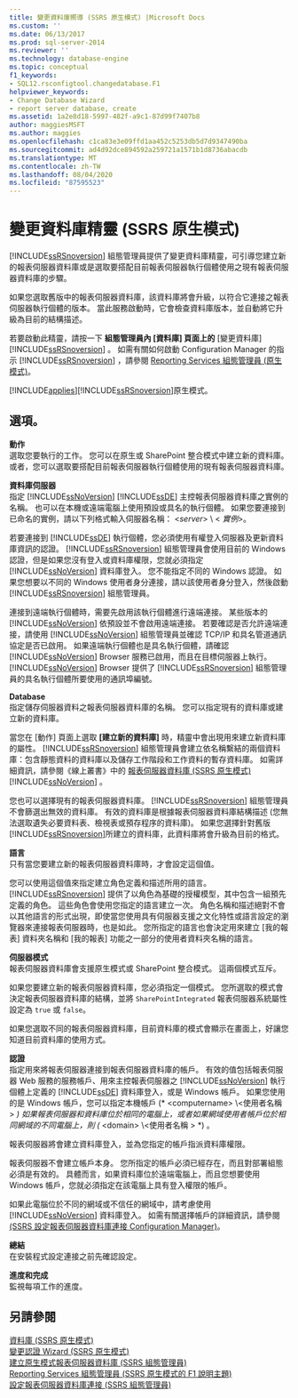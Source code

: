 ```yaml
---
title: 變更資料庫嚮導 (SSRS 原生模式) |Microsoft Docs
ms.custom: ''
ms.date: 06/13/2017
ms.prod: sql-server-2014
ms.reviewer: ''
ms.technology: database-engine
ms.topic: conceptual
f1_keywords:
- SQL12.rsconfigtool.changedatabase.F1
helpviewer_keywords:
- Change Database Wizard
- report server database, create
ms.assetid: 1a2e8d18-5997-482f-a9c1-87d99f7407b8
author: maggiesMSFT
ms.author: maggies
ms.openlocfilehash: c1ca83e3e09ffd1aa452c5253db5d7d9347490ba
ms.sourcegitcommit: ad4d92dce894592a259721a1571b1d8736abacdb
ms.translationtype: MT
ms.contentlocale: zh-TW
ms.lasthandoff: 08/04/2020
ms.locfileid: "87595523"
---
```

# <a name="change-database-wizard-ssrs-native-mode"></a>變更資料庫精靈 (SSRS 原生模式)
  [!INCLUDE[ssRSnoversion](../../includes/ssrsnoversion-md.md)] 組態管理員提供了變更資料庫精靈，可引導您建立新的報表伺服器資料庫或是選取要搭配目前報表伺服器執行個體使用之現有報表伺服器資料庫的步驟。  
  
 如果您選取舊版中的報表伺服器資料庫，該資料庫將會升級，以符合它連接之報表伺服器執行個體的版本。 當此服務啟動時，它會檢查資料庫版本，並自動將它升級為目前的結構描述。  
  
 若要啟動此精靈，請按一下 **組態管理員內 [資料庫] 頁面上的** [變更資料庫] [!INCLUDE[ssRSnoversion](../../includes/ssrsnoversion-md.md)] 。 如需有關如何啟動 Configuration Manager 的指示 [!INCLUDE[ssRSnoversion](../../includes/ssrsnoversion-md.md)] ，請參閱 [Reporting Services 組態管理員 &#40;原生模式&#41;](../../../2014/sql-server/install/reporting-services-configuration-manager-native-mode.md)。  
  
 [!INCLUDE[applies](../../includes/applies-md.md)][!INCLUDE[ssRSnoversion](../../includes/ssrsnoversion-md.md)]原生模式。  
  
## <a name="options"></a>選項。  
 **動作**  
 選取您要執行的工作。 您可以在原生或 SharePoint 整合模式中建立新的資料庫。 或者，您可以選取要搭配目前報表伺服器執行個體使用的現有報表伺服器資料庫。  
  
 **資料庫伺服器**  
 指定 [!INCLUDE[ssNoVersion](../../includes/ssnoversion-md.md)] [!INCLUDE[ssDE](../../includes/ssde-md.md)] 主控報表伺服器資料庫之實例的名稱。 也可以在本機或遠端電腦上使用預設或具名的執行個體。 如果您要連接到已命名的實例，請以下列格式輸入伺服器名稱： \<*server*> \\ < *實例*>。  
  
 若要連接到 [!INCLUDE[ssDE](../../includes/ssde-md.md)] 執行個體，您必須使用有權登入伺服器及更新資料庫資訊的認證。 [!INCLUDE[ssRSnoversion](../../includes/ssrsnoversion-md.md)] 組態管理員會使用目前的 Windows 認證，但是如果您沒有登入或資料庫權限，您就必須指定 [!INCLUDE[ssNoVersion](../../includes/ssnoversion-md.md)] 資料庫登入。 您不能指定不同的 Windows 認證。 如果您想要以不同的 Windows 使用者身分連接，請以該使用者身分登入，然後啟動 [!INCLUDE[ssRSnoversion](../../includes/ssrsnoversion-md.md)] 組態管理員。  
  
 連接到遠端執行個體時，需要先啟用該執行個體進行遠端連接。 某些版本的 [!INCLUDE[ssNoVersion](../../includes/ssnoversion-md.md)] 依預設並不會啟用遠端連接。 若要確認是否允許遠端連接，請使用 [!INCLUDE[ssNoVersion](../../includes/ssnoversion-md.md)] 組態管理員並確認 TCP/IP 和具名管道通訊協定是否已啟用。 如果遠端執行個體也是具名執行個體，請確認 [!INCLUDE[ssNoVersion](../../includes/ssnoversion-md.md)] Browser 服務已啟用，而且在目標伺服器上執行。 [!INCLUDE[ssNoVersion](../../includes/ssnoversion-md.md)] Browser 提供了 [!INCLUDE[ssRSnoversion](../../includes/ssrsnoversion-md.md)] 組態管理員的具名執行個體所要使用的通訊埠編號。  
  
 **Database**  
 指定儲存伺服器資料之報表伺服器資料庫的名稱。 您可以指定現有的資料庫或建立新的資料庫。  
  
 當您在 [動作] 頁面上選取 **[建立新的資料庫]** 時，精靈中會出現用來建立新資料庫的屬性。 [!INCLUDE[ssRSnoversion](../../includes/ssrsnoversion-md.md)] 組態管理員會建立依名稱繫結的兩個資料庫：包含靜態資料的資料庫以及儲存工作階段和工作資料的暫存資料庫。 如需詳細資訊，請參閱《線上叢書》中的 [報表伺服器資料庫 &#40;SSRS 原生模式&#41;](../../reporting-services/report-server/report-server-database-ssrs-native-mode.md) [!INCLUDE[ssNoVersion](../../includes/ssnoversion-md.md)] 。  
  
 您也可以選擇現有的報表伺服器資料庫。 [!INCLUDE[ssRSnoversion](../../includes/ssrsnoversion-md.md)] 組態管理員不會篩選出無效的資料庫。 有效的資料庫是根據報表伺服器資料庫結構描述 (您無法選取遺失必要資料表、檢視表或預存程序的資料庫)。 如果您選擇針對舊版 [!INCLUDE[ssRSnoversion](../../includes/ssrsnoversion-md.md)]所建立的資料庫，此資料庫將會升級為目前的格式。  
  
 **語言**  
 只有當您要建立新的報表伺服器資料庫時，才會設定這個值。  
  
 您可以使用這個值來指定建立角色定義和描述所用的語言。 [!INCLUDE[ssRSnoversion](../../includes/ssrsnoversion-md.md)] 提供了以角色為基礎的授權模型，其中包含一組預先定義的角色。 這些角色會使用您指定的語言建立一次。 角色名稱和描述絕對不會以其他語言的形式出現，即使當您使用具有伺服器支援之文化特性或語言設定的瀏覽器來連接報表伺服器時，也是如此。 您所指定的語言也會決定用來建立 [我的報表] 資料夾名稱和 [我的報表] 功能之一部分的使用者資料夾名稱的語言。  
  
 **伺服器模式**  
 報表伺服器資料庫會支援原生模式或 SharePoint 整合模式。 這兩個模式互斥。  
  
 如果您要建立新的報表伺服器資料庫，您必須指定一個模式。 您所選取的模式會決定報表伺服器資料庫的結構，並將 `SharePointIntegrated` 報表伺服器系統屬性設定為 `true` 或 `false`。  
  
 如果您選取不同的報表伺服器資料庫，目前資料庫的模式會顯示在畫面上，好讓您知道目前資料庫的使用方式。  
  
 **認證**  
 指定用來將報表伺服器連接到報表伺服器資料庫的帳戶。 有效的值包括報表伺服器 Web 服務的服務帳戶、用來主控報表伺服器之 [!INCLUDE[ssNoVersion](../../includes/ssnoversion-md.md)] 執行個體上定義的 [!INCLUDE[ssDE](../../includes/ssde-md.md)] 資料庫登入，或是 Windows 帳戶。 如果您使用的是 Windows 帳戶，您可以指定本機帳戶 (* \<computername> \\<使用者名稱 \> *) 如果報表伺服器和資料庫位於相同的電腦上，或者如果網域使用者帳戶位於相同網域的不同電腦上，則 (* \<domain> \\<使用者名稱 \> *) 。  
  
 報表伺服器將會建立資料庫登入，並為您指定的帳戶指派資料庫權限。  
  
 報表伺服器不會建立帳戶本身。 您所指定的帳戶必須已經存在，而且對部署組態必須是有效的。 具體而言，如果資料庫位於遠端電腦上，而且您想要使用 Windows 帳戶，您就必須指定在該電腦上具有登入權限的帳戶。  
  
 如果此電腦位於不同的網域或不信任的網域中，請考慮使用 [!INCLUDE[ssNoVersion](../../includes/ssnoversion-md.md)] 資料庫登入。 如需有關選擇帳戶的詳細資訊，請參閱 [&#40;SSRS 設定報表伺服器資料庫連接 Configuration Manager&#41;](../../../2014/sql-server/install/configure-a-report-server-database-connection-ssrs-configuration-manager.md)。  
  
 **總結**  
 在安裝程式設定連接之前先確認設定。  
  
 **進度和完成**  
 監視每項工作的進度。  
  
## <a name="see-also"></a>另請參閱  
 [資料庫 &#40;SSRS 原生模式&#41;](../../../2014/sql-server/install/database-ssrs-native-mode.md)   
 [變更認證 Wizard &#40;SSRS 原生模式&#41;](../../../2014/sql-server/install/change-credentials-wizard-ssrs-native-mode.md)   
 [建立原生模式報表伺服器資料庫 &#40;SSRS 組態管理員&#41;](../../reporting-services/install-windows/ssrs-report-server-create-a-native-mode-report-server-database.md)   
 [Reporting Services 組態管理員 &#40;SSRS 原生模式的 F1 說明主題&#41;](../../../2014/sql-server/install/reporting-services-configuration-manager-f1-help-topics-ssrs-native-mode.md)   
 [設定報表伺服器資料庫連接 &#40;SSRS 組態管理員&#41;](../../../2014/sql-server/install/configure-a-report-server-database-connection-ssrs-configuration-manager.md)  
  
  
